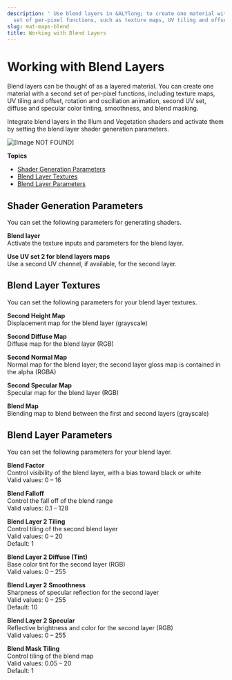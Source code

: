```yaml
---
description: ' Use blend layers in &ALYlong; to create one material with a second
  set of per-pixel functions, such as texture maps, UV tiling and offset. '
slug: mat-maps-blend
title: Working with Blend Layers
---
```

# Working with Blend Layers<a name="mat-maps-blend"></a>

Blend layers can be thought of as a layered material\. You can create one material with a second set of per\-pixel functions, including texture maps, UV tiling and offset, rotation and oscillation animation, second UV set, diffuse and specular color tinting, smoothness, and blend masking\.

Integrate blend layers in the Illum and Vegetation shaders and activate them by setting the blend layer shader generation parameters\.

![\[Image NOT FOUND\]](/images/userguide/shared-blend-layer-example.png)

**Topics**
+ [Shader Generation Parameters](#mat-maps-blend-shader-generation-parameters)
+ [Blend Layer Textures](#mat-maps-blend-layer-textures)
+ [Blend Layer Parameters](#mat-maps-blend-layer-parameters)

## Shader Generation Parameters<a name="mat-maps-blend-shader-generation-parameters"></a>

You can set the following parameters for generating shaders\.

**Blend layer**  
Activate the texture inputs and parameters for the blend layer\.

**Use UV set 2 for blend layers maps**  
Use a second UV channel, if available, for the second layer\.

## Blend Layer Textures<a name="mat-maps-blend-layer-textures"></a>

You can set the following parameters for your blend layer textures\.

**Second Height Map**  
Displacement map for the blend layer \(grayscale\)

**Second Diffuse Map**  
Diffuse map for the blend layer \(RGB\)

**Second Normal Map**  
Normal map for the blend layer; the second layer gloss map is contained in the alpha \(RGBA\)

**Second Specular Map**  
Specular map for the blend layer \(RGB\)

**Blend Map**  
Blending map to blend between the first and second layers \(grayscale\)

## Blend Layer Parameters<a name="mat-maps-blend-layer-parameters"></a>

You can set the following parameters for your blend layer\.

**Blend Factor**  
Control visibility of the blend layer, with a bias toward black or white  
Valid values: 0 – 16

**Blend Falloff**  
Control the fall off of the blend range  
Valid values: 0\.1 – 128

**Blend Layer 2 Tiling**  
Control tiling of the second blend layer  
Valid values: 0 – 20  
Default: 1

**Blend Layer 2 Diffuse \(Tint\)**  
Base color tint for the second layer \(RGB\)  
Valid values: 0 – 255

**Blend Layer 2 Smoothness**  
Sharpness of specular reflection for the second layer  
Valid values: 0 – 255  
Default: 10

**Blend Layer 2 Specular**  
Reflective brightness and color for the second layer \(RGB\)  
Valid values: 0 – 255

**Blend Mask Tiling**  
Control tiling of the blend map  
Valid values: 0\.05 – 20  
Default: 1